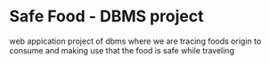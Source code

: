# Safe Food - DBMS project
 web appication project of dbms where we are tracing foods origin to consume and making use that the food is safe while traveling
